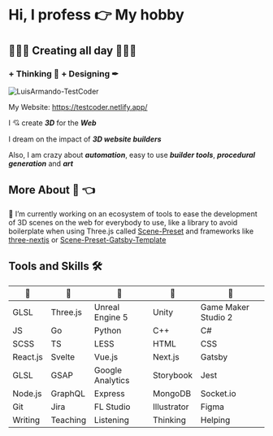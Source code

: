 # Hi, I profess 👉 My hobby
## 🎇🎇🎇 Creating all day 🎇🎇🎇
### + Thinking 🧠 + Designing ✒
![LuisArmando-TestCoder](https://luisarmando-testcoder.github.io/keeper/sprites/Screenshot_9.png)

My Website: https://testcoder.netlify.app/

I 💘 create ***3D*** for the ***Web***

I dream on the impact of ***3D website builders***

Also, I am crazy about ***automation***, easy to use ***builder tools***, ***procedural generation*** and ***art***

## More About 🧔 👈

🔭 I’m currently working on an ecosystem of tools to ease the development of 3D scenes on the web for everybody to use, like a library to avoid boilerplate when using Three.js called [Scene-Preset](https://www.npmjs.com/package/scene-preset) and frameworks like [three-nextjs](https://github.com/LuisArmando-TestCoder/three-nextjs) or [Scene-Preset-Gatsby-Template](https://github.com/LuisArmando-TestCoder/Scene-Preset-Gatsby-Template)

## Tools and Skills 🛠
| 🍓 | 🍍 | 🍉 | 🍊 | 🥝 |
|---|---|---|---|---|
| GLSL | Three.js | Unreal Engine 5 | Unity | Game Maker Studio 2 |
| JS | Go | Python | C++ | C# |
| SCSS | TS | LESS | HTML | CSS |
| React.js | Svelte | Vue.js | Next.js | Gatsby |
| GLSL | GSAP | Google Analytics | Storybook | Jest |
| Node.js | GraphQL | Express | MongoDB | Socket.io |
| Git | Jira | FL Studio | Illustrator | Figma |
| Writing | Teaching | Listening | Thinking | Helping |
